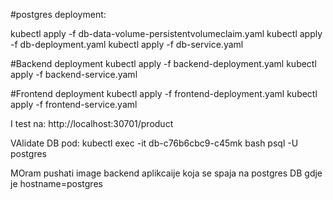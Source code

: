 #postgres deployment:

kubectl apply -f db-data-volume-persistentvolumeclaim.yaml
kubectl apply -f db-deployment.yaml
kubectl apply -f db-service.yaml

#Backend deployment
kubectl apply -f backend-deployment.yaml
kubectl apply -f backend-service.yaml

#Frontend deployment
kubectl apply -f frontend-deployment.yaml
kubectl apply -f frontend-service.yaml

I test na:
http://localhost:30701/product

VAlidate DB pod:
kubectl exec -it db-c76b6cbc9-c45mk bash
psql -U postgres


MOram pushati image backend aplikcaije koja se spaja na postgres DB gdje je hostname=postgres